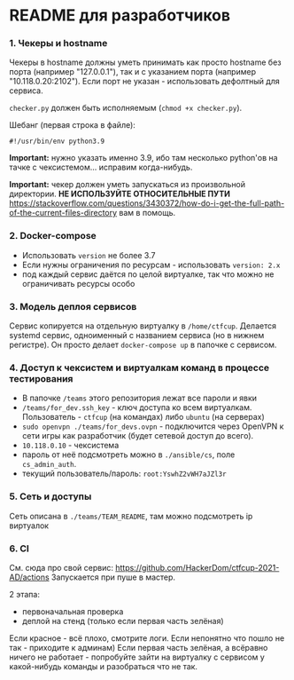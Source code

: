 # README для разработчиков

### 1. Чекеры и hostname
Чекеры в hostname должны уметь принимать как просто hostname без порта (например "127.0.0.1"), так и с указанием порта (например "10.118.0.20:2102").
Если порт не указан - использовать дефолтный для сервиса.

`checker.py` должен быть исполняемым (`chmod +x checker.py`).

Шебанг (первая строка в файле):
```
#!/usr/bin/env python3.9
```

**Important:** нужно указать именно 3.9, ибо там несколько python'ов на тачке с чексистемом... исправим когда-нибудь.

**Important:**  чекер должен уметь запускаться из произвольной директории. **НЕ ИСПОЛЬЗУЙТЕ ОТНОСИТЕЛЬНЫЕ ПУТИ**
https://stackoverflow.com/questions/3430372/how-do-i-get-the-full-path-of-the-current-files-directory вам в помощь.

### 2. Docker-compose

* Использовать `version` не более 3.7
* Если нужны ограничения по ресурсам - использовать `version: 2.x`
* под каждый сервис даётся по целой виртуалке, так что можно не ограничивать ресурсы особо

### 3. Модель деплоя сервисов
Сервис копируется на отдельную виртуалку в `/home/ctfcup`.
Делается systemd сервис, одноименный с названием сервиса (но в нижнем регистре).
Он просто делает `docker-compose up` в папочке с сервисом.

### 4. Доступ к чексистем и виртуалкам команд в процессе тестирования

* В папочке `/teams` этого репозитория лежат все пароли и явки
* `/teams/for_dev.ssh_key` - ключ доступа ко всем виртуалкам. Пользователь - `ctfcup` (на командах) либо `ubuntu` (на серверах)
* `sudo openvpn ./teams/for_devs.ovpn` - подключится через OpenVPN к сети игры как разработчик (будет сетевой доступ до всего).
* `10.118.0.10` - чексистема
* пароль от неё подсмотреть можно в `./ansible/cs`, поле `cs_admin_auth`.
* текущий пользователь/пароль: `root:YswhZ2vWH7aJZl3r`

### 5. Сеть и доступы
Сеть описана в `./teams/TEAM_README`, там можно подсмотреть ip виртуалок

### 6. CI
См. сюда про свой сервис: https://github.com/HackerDom/ctfcup-2021-AD/actions
Запускается при пуше в мастер.

2 этапа:
* первоначальная проверка
* деплой на стенд (только если первая часть зелёная)

Если красное - всё плохо, смотрите логи. Если непонятно что пошло не так - приходите к админам)
Если первая часть зелёная, а всёравно ничего не работает - попробуйте зайти на виртуалку с сервисом у какой-нибудь команды и разобраться что не так.
